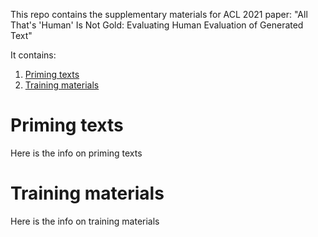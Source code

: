 This repo contains the supplementary materials for ACL 2021 paper: "All That's 'Human' Is Not Gold: Evaluating Human Evaluation of Generated Text"

It contains:
1. [Priming texts](#priming-texts)
2. [Training materials](#training-materials)

# Priming texts
Here is the info on priming texts

# Training materials
Here is the info on training materials

